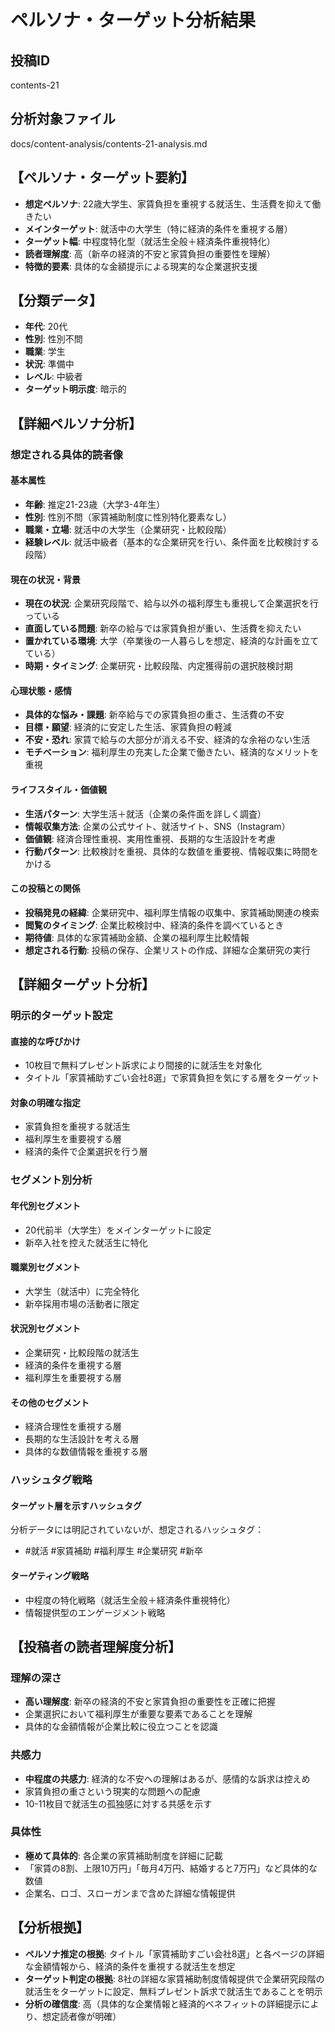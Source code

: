 # ペルソナ・ターゲット分析結果

## 投稿ID
contents-21

## 分析対象ファイル
docs/content-analysis/contents-21-analysis.md

## 【ペルソナ・ターゲット要約】
- **想定ペルソナ**: 22歳大学生、家賃負担を重視する就活生、生活費を抑えて働きたい
- **メインターゲット**: 就活中の大学生（特に経済的条件を重視する層）
- **ターゲット幅**: 中程度特化型（就活生全般＋経済条件重視特化）
- **読者理解度**: 高（新卒の経済的不安と家賃負担の重要性を理解）
- **特徴的要素**: 具体的な金額提示による現実的な企業選択支援

## 【分類データ】
- **年代**: 20代
- **性別**: 性別不問
- **職業**: 学生
- **状況**: 準備中
- **レベル**: 中級者
- **ターゲット明示度**: 暗示的

## 【詳細ペルソナ分析】

### 想定される具体的読者像
#### 基本属性
- **年齢**: 推定21-23歳（大学3-4年生）
- **性別**: 性別不問（家賃補助制度に性別特化要素なし）
- **職業・立場**: 就活中の大学生（企業研究・比較段階）
- **経験レベル**: 就活中級者（基本的な企業研究を行い、条件面を比較検討する段階）

#### 現在の状況・背景
- **現在の状況**: 企業研究段階で、給与以外の福利厚生も重視して企業選択を行っている
- **直面している問題**: 新卒の給与では家賃負担が重い、生活費を抑えたい
- **置かれている環境**: 大学（卒業後の一人暮らしを想定、経済的な計画を立てている）
- **時期・タイミング**: 企業研究・比較段階、内定獲得前の選択肢検討期

#### 心理状態・感情
- **具体的な悩み・課題**: 新卒給与での家賃負担の重さ、生活費の不安
- **目標・願望**: 経済的に安定した生活、家賃負担の軽減
- **不安・恐れ**: 家賃で給与の大部分が消える不安、経済的な余裕のない生活
- **モチベーション**: 福利厚生の充実した企業で働きたい、経済的なメリットを重視

#### ライフスタイル・価値観
- **生活パターン**: 大学生活＋就活（企業の条件面を詳しく調査）
- **情報収集方法**: 企業の公式サイト、就活サイト、SNS（Instagram）
- **価値観**: 経済合理性重視、実用性重視、長期的な生活設計を考慮
- **行動パターン**: 比較検討を重視、具体的な数値を重要視、情報収集に時間をかける

#### この投稿との関係
- **投稿発見の経緯**: 企業研究中、福利厚生情報の収集中、家賃補助関連の検索
- **閲覧のタイミング**: 企業比較検討中、経済的条件を調べているとき
- **期待値**: 具体的な家賃補助金額、企業の福利厚生比較情報
- **想定される行動**: 投稿の保存、企業リストの作成、詳細な企業研究の実行

## 【詳細ターゲット分析】

### 明示的ターゲット設定
#### 直接的な呼びかけ
- 10枚目で無料プレゼント訴求により間接的に就活生を対象化
- タイトル「家賃補助すごい会社8選」で家賃負担を気にする層をターゲット

#### 対象の明確な指定
- 家賃負担を重視する就活生
- 福利厚生を重要視する層
- 経済的条件で企業選択を行う層

### セグメント別分析
#### 年代別セグメント
- 20代前半（大学生）をメインターゲットに設定
- 新卒入社を控えた就活生に特化

#### 職業別セグメント
- 大学生（就活中）に完全特化
- 新卒採用市場の活動者に限定

#### 状況別セグメント
- 企業研究・比較段階の就活生
- 経済的条件を重視する層
- 福利厚生を重要視する層

#### その他のセグメント
- 経済合理性を重視する層
- 長期的な生活設計を考える層
- 具体的な数値情報を重視する層

### ハッシュタグ戦略
#### ターゲット層を示すハッシュタグ
分析データには明記されていないが、想定されるハッシュタグ：
- #就活 #家賃補助 #福利厚生 #企業研究 #新卒

#### ターゲティング戦略
- 中程度の特化戦略（就活生全般＋経済条件重視特化）
- 情報提供型のエンゲージメント戦略

## 【投稿者の読者理解度分析】
### 理解の深さ
- **高い理解度**: 新卒の経済的不安と家賃負担の重要性を正確に把握
- 企業選択において福利厚生が重要な要素であることを理解
- 具体的な金額情報が企業比較に役立つことを認識

### 共感力
- **中程度の共感力**: 経済的な不安への理解はあるが、感情的な訴求は控えめ
- 家賃負担の重さという現実的な問題への配慮
- 10-11枚目で就活生の孤独感に対する共感を示す

### 具体性
- **極めて具体的**: 各企業の家賃補助制度を詳細に記載
- 「家賃の8割、上限10万円」「毎月4万円、結婚すると7万円」など具体的な数値
- 企業名、ロゴ、スローガンまで含めた詳細な情報提供

## 【分析根拠】
- **ペルソナ推定の根拠**: タイトル「家賃補助すごい会社8選」と各ページの詳細な金額情報から、経済的条件を重視する就活生を想定
- **ターゲット判定の根拠**: 8社の詳細な家賃補助制度情報提供で企業研究段階の就活生をターゲットに設定、無料プレゼント訴求で就活生であることを明示
- **分析の確信度**: 高（具体的な企業情報と経済的ベネフィットの詳細提示により、想定読者像が明確）